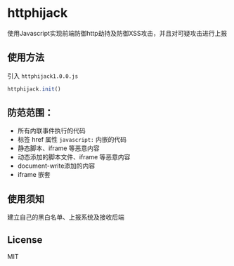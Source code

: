 # httphijack
使用Javascript实现前端防御http劫持及防御XSS攻击，并且对可疑攻击进行上报
## 使用方法
引入 `httphijack1.0.0.js` 
```javascript
httphijack.init()
```

## 防范范围：
+ 所有内联事件执行的代码
+ <a> 标签 href 属性 `javascript:` 内嵌的代码
+ 静态脚本、iframe 等恶意内容
+ 动态添加的脚本文件、iframe 等恶意内容
+ document-write添加的内容
+ iframe 嵌套
   
## 使用须知 
建立自己的黑白名单、上报系统及接收后端

## License
MIT
